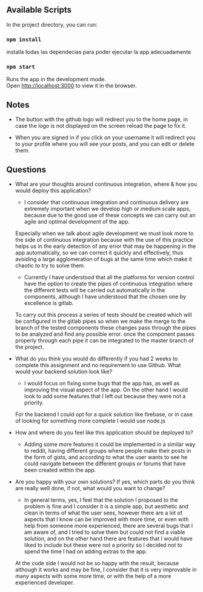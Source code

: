 ## Available Scripts

In the project directory, you can run:

### `npm install`
installa todas las dependecias para poder ejecutar la app adecuadamente

### `npm start`

Runs the app in the development mode.\
Open [http://localhost:3000](http://localhost:3000) to view it in the browser.

## Notes

- The button with the github logo will redirect you to the home page, in case the logo is not displayed on the screen reload the page to fix it.

- When you are signed in if you click on your username it will redirect you to your profile where you will see your posts, and you can edit or delete them.

## Questions

- What are your thoughts around continuous integration, where & how you would deploy this application?
    - I consider that continuous integration and continuous delivery are extremely important when we develop high or medium scale apps, because due to the good use of these concepts we can carry out an agile and optimal development of the app. 

    Especially when we talk about agile development we must look more to the side of continuous integration because with the use of this practice helps us in the early detection of any error that may be happening in the app automatically, so we can correct it quickly and effectively, thus avoiding a large agglomeration of bugs at the same time which make it chaotic to try to solve them. 

    - Currently I have understood that all the platforms for version control have the option to create the pipes of continuous integration where the different tests will be carried out automatically in the components, although I have understood that the chosen one by excellence is gitlab.

    To carry out this process a series of tests should be created which will be configured in the gitlab pipes so when we make the merge to the branch of the tested components these changes pass through the pipes to be analyzed and find any possible error. once the component passes properly through each pipe it can be integrated to the master branch of the project.

- What do you think you would do differently if you had 2 weeks to complete this assignment and no requirement to use Github. What would your backend solution look like?
    - I would focus on fixing some bugs that the app has, as well as improving the visual aspect of the app. On the other hand I would look to add some features that I left out because they were not a priority.

    For the backend I could opt for a quick solution like firebase, or in case of looking for something more complete I would use node.js

- How and where do you feel like this application should be deployed to?
    - Adding some more features it could be implemented in a similar way to reddit, having different groups where people make their posts in the form of gists, and according to what the user wants to see he could navigate between the different groups or forums that have been created within the app.

- Are you happy with your own solutions? If yes, which parts do you think are really well done, if not, what would you want to change?
    - In general terms, yes, I feel that the solution I proposed to the problem is fine and I consider it is a simple app, but aesthetic and clean in terms of what the user sees, however there are a lot of aspects that I know can be improved with more time, or even with help from someone more experienced, there are several bugs that I am aware of, and I tried to solve them but could not find a viable solution, and on the other hand there are features that I would have liked to include but these were not a priority so I decided not to spend the time I had on adding extras to the app.

    At the code side I would not be so happy with the result, because although it works and may be fine, I consider that it is very improvable in many aspects with some more time, or with the help of a more experienced developer.